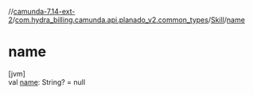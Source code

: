 //[camunda-7.14-ext-2](../../../index.md)/[com.hydra_billing.camunda.api.planado_v2.common_types](../index.md)/[Skill](index.md)/[name](name.md)

# name

[jvm]\
val [name](name.md): String? = null
